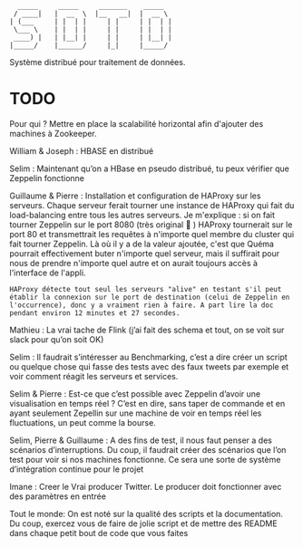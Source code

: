       _____     _____     _______    _____  
     / ____|   |  __  \  |__   __|  |  __ \ 
    | (___     | |  | |     | |     | |  | |
     \___ \    | |  | |     | |     | |  | |
     ____) |   | |__| |     | |     | |__| |
    |_____/    |______/     |_|     |_____/ 

Système distribué pour traitement de données.

# TODO

Pour qui ?
  Mettre en place la scalabilité horizontal afin d'ajouter des machines à Zookeeper. 


William & Joseph : 
  HBASE en distribué


Selim : 
    Maintenant qu’on a HBase en pseudo distribué, tu peux vérifier que Zeppelin fonctionne

Guillaume & Pierre : 
    Installation et configuration de HAProxy sur les serveurs. Chaque serveur ferait tourner une instance de HAProxy qui fait du load-balancing entre tous les autres serveurs. Je m'explique : si on fait tourner Zeppelin sur le port 8080 (très original :slightly_smiling_face: ) HAProxy tournerait sur le port 80 et transmettrait les requêtes à n'importe quel membre du cluster qui fait tourner Zeppelin. Là où il y a de la valeur ajoutée, c'est que Quéma pourrait effectivement buter n'importe quel serveur, mais il suffirait pour nous de prendre n'importe quel autre et on aurait toujours accès à l'interface de l'appli.

    HAProxy détecte tout seul les serveurs "alive" en testant s'il peut établir la connexion sur le port de destination (celui de Zeppelin en l'occurrence), donc y a vraiment rien à faire. A part lire la doc pendant environ 12 minutes et 27 secondes.

Mathieu : 
    La vrai tache de Flink (j’ai fait des schema et tout, on se voit sur slack pour qu’on soit OK)


Selim : 
    Il faudrait s’intéresser au Benchmarking, c’est a dire créer un script ou quelque chose qui fasse des tests avec des faux tweets par exemple et voir comment réagit les serveurs et services.


Selim & Pierre : 
    Est-ce que c’est possible avec Zeppelin d’avoir une visualisation en temps réel ? C’est en dire, sans taper de commande et en ayant seulement Zepellin sur une machine de voir en temps réel les fluctuations, un peut comme la bourse.


Selim, Pierre & Guillaume : 
    A des fins de test, il nous faut penser a des scénarios d’interruptions. Du coup, il faudrait créer des scénarios que l’on test pour voir si nos machines fonctionne. Ce sera une sorte de système d’intégration continue pour le projet


Imane : 
    Creer le Vrai producer Twitter. Le producer doit fonctionner avec des paramètres en entrée


Tout le monde: 
    On est noté sur la qualité des scripts et la documentation. Du coup, exercez vous de faire de jolie script et de mettre des README dans chaque petit bout de code que vous faites